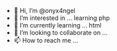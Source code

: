 - 👋 Hi, I’m @onyx4ngel
- 👀 I’m interested in ... learning php
- 🌱 I’m currently learning ... html
- 💞️ I’m looking to collaborate on ...
- 📫 How to reach me ...

<!---
onyx4ngel/onyx4ngel is a ✨ special ✨ repository because its `README.md` (this file) appears on your GitHub profile.
You can click the Preview link to take a look at your changes.
--->
